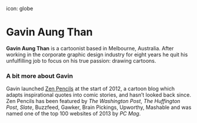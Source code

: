 icon: globe
# Gavin Aung Than

<div class="zig-zags_blue"></div>

**Gavin Aung Than** is a cartoonist based in Melbourne, Australia. After working in the corporate graphic design industry for eight years he quit his unfulfilling job to focus on his true passion: drawing cartoons.

<div class="line-canvas"></div>

### A bit more about Gavin

Gavin launched [Zen Pencils](http://zenpencils.com) at the start of 2012, a cartoon blog which adapts inspirational quotes into comic stories, and hasn’t looked back since. Zen Pencils has been featured by *The Washington Post*, *The Huffington Post*, *Slate*, Buzzfeed, Gawker, Brain Pickings, Upworthy, Mashable and was named one of the top 100 websites of 2013 by *PC Mag*.
